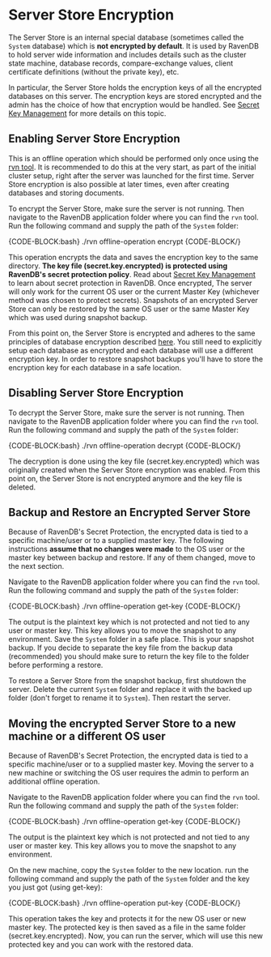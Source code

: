# Server Store Encryption

The Server Store is an internal special database (sometimes called the `System` database) which is **not encrypted by default**. 
It is used by RavenDB to hold server wide information and includes details such as the cluster state machine, database records, 
compare-exchange values, client certificate definitions (without the private key), etc.

In particular, the Server Store holds the encryption keys of all the encrypted databases on this server. The encryption
keys are stored encrypted and the admin has the choice of how that encryption would be handled. 
See [Secret Key Management](../../../server/security/encryption/secret-key-management) for more details on this topic.

## Enabling Server Store Encryption

This is an offline operation which should be performed only once using the [rvn tool](../../../server/administration/cli). 
It is recommended to do this at the very start, as part of the initial cluster setup, right after the server was launched for the first time.
Server Store encryption is also possible at later times, even after creating databases and storing documents.

To encrypt the Server Store, make sure the server is not running. Then navigate to the RavenDB application folder where you can find the `rvn` tool. 
Run the following command and supply the path of the `System` folder:

{CODE-BLOCK:bash}
./rvn offline-operation encrypt <path-to-system-dir>
{CODE-BLOCK/}

This operation encrypts the data and saves the encryption key to the same directory.
**The key file (secret.key.encrypted) is protected using RavenDB's secret protection policy**. Read about 
[Secret Key Management](../../../server/security/encryption/secret-key-management) to learn about secret protection in RavenDB.
Once encrypted, The server will only work for the current OS user or the current Master Key (whichever method was chosen to protect secrets). 
Snapshots of an encrypted Server Store can only be restored by the same OS user or the same Master Key which was used during snapshot backup.

From this point on, the Server Store is encrypted and adheres to the same principles of database encryption described 
[here](../../../server/security/encryption/encryption-at-rest#how-does-it-work). You still need to explicitly setup each database as encrypted
and each database will use a different encryption key. In order to restore snapshot backups you'll have to store the encryption key for each
database in a safe location.

## Disabling Server Store Encryption

To decrypt the Server Store, make sure the server is not running. Then navigate to the RavenDB application folder where you can find the `rvn` tool. 
Run the following command and supply the path of the `System` folder:

{CODE-BLOCK:bash}
./rvn offline-operation decrypt <path-to-system-dir>
{CODE-BLOCK/}

The decryption is done using the key file (secret.key.encrypted) which was originally created when the Server Store encryption was enabled.
From this point on, the Server Store is not encrypted anymore and the key file is deleted.

## Backup and Restore an Encrypted Server Store

Because of RavenDB's Secret Protection, the encrypted data is tied to a specific machine/user or to a supplied master key. 
The following instructions **assume that no changes were made** to the OS user or the master key between backup and restore. 
If any of them changed, move to the next section.

Navigate to the RavenDB application folder where you can find the `rvn` tool. Run the following command and supply the path of the `System` folder:

{CODE-BLOCK:bash}
./rvn offline-operation get-key <path-to-system-dir>
{CODE-BLOCK/}

The output is the plaintext key which is not protected and not tied to any user or master key. This key allows you to move the snapshot to any environment. 
Save the `System` folder in a safe place. This is your snapshot backup. If you decide to separate the key file from the backup data (recommended) you should 
make sure to return the key file to the folder before performing a restore.

To restore a Server Store from the snapshot backup, first shutdown the server. 
Delete the current `System` folder and replace it with the backed up folder (don't forget to rename it to `System`).
Then restart the server.

## Moving the encrypted Server Store to a new machine or a different OS user

Because of RavenDB's Secret Protection, the encrypted data is tied to a specific machine/user or to a supplied master key. 
Moving the server to a new machine or switching the OS user requires the admin to perform an additional offline operation.

Navigate to the RavenDB application folder where you can find the `rvn` tool. Run the following command and supply the path of the `System` folder:

{CODE-BLOCK:bash}
./rvn offline-operation get-key <path-to-system-dir>
{CODE-BLOCK/}

The output is the plaintext key which is not protected and not tied to any user or master key. This key allows you to move the snapshot to any environment. 


On the new machine, copy the `System` folder to the new location. 
run the following command and supply the path of the `System` folder and the key you just got (using get-key):

{CODE-BLOCK:bash}
./rvn offline-operation put-key <path-to-system-dir> <base64-plaintext-key>
{CODE-BLOCK/}

This operation takes the key and protects it for the new OS user or new master key. 
The protected key is then saved as a file in the same folder (secret.key.encrypted).
Now, you can run the server, which will use this new protected key and you can work with the restored data.
